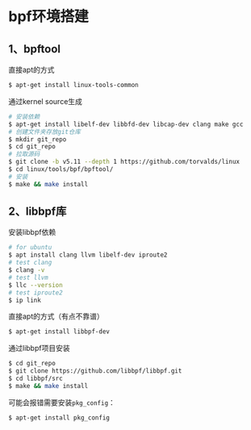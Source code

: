 # bpf环境搭建

## 1、bpftool

直接apt的方式

```bash
$ apt-get install linux-tools-common
```

通过kernel source生成

```bash
# 安装依赖
$ apt-get install libelf-dev libbfd-dev libcap-dev clang make gcc
# 创建文件夹存放git仓库
$ mkdir git_repo
$ cd git_repo
# 拉取源码
$ git clone -b v5.11 --depth 1 https://github.com/torvalds/linux
$ cd linux/tools/bpf/bpftool/
# 安装
$ make && make install
```

## 2、libbpf库

安装libbpf依赖

```bash
# for ubuntu
$ apt install clang llvm libelf-dev iproute2
# test clang
$ clang -v
# test llvm
$ llc --version
# test iproute2
$ ip link
```

直接apt的方式（有点不靠谱）

```bash
$ apt-get install libbpf-dev
```

通过libbpf项目安装

```bash
$ cd git_repo
$ git clone https://github.com/libbpf/libbpf.git
$ cd libbpf/src
$ make && make install
```

可能会报错需要安装`pkg_config`：

```bash
$ apt-get install pkg_config
```

